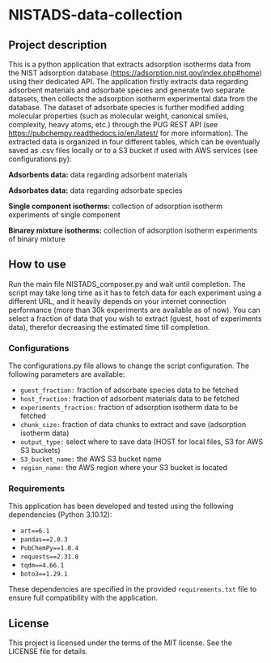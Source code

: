 # NISTADS-data-collection

## Project description
This is a python application that extracts adsorption isotherms data from the NIST adsorption database (https://adsorption.nist.gov/index.php#home) using their dedicated API. The application firstly extracts data regarding adsorbent materials and adsorbate species and generate two separate datasets, then collects the adsorption isotherm experimental data from the database. The dataset of adsorbate species is further modified adding molecular properties (such as molecular weight, canonical smiles, complexity, heavy atoms, etc.) through the PUG REST API (see https://pubchempy.readthedocs.io/en/latest/ for more information). The extracted data is organized in four different tables, which can be eventually saved as .csv files locally or to a S3 bucket if used with AWS services (see configurations.py):

**Adsorbents data:** data regarding adsorbent materials 

**Adsorbates data:** data regarding adsorbate species

**Single component isotherms:** collection of adsorption isotherm experiments of single component

**Binarey mixture isotherms:** collection of adsorption isotherm experiments of binary mixture

## How to use
Run the main file NISTADS_composer.py and wait until completion. The script may take long time as it has to fetch data for each experiment using a different URL, and it heavily depends on your internet connection performance (more than 30k experiments are available as of now). You can select a fraction of data that you wish to extract (guest, host of experiments data), therefor decreasing the estimated time till completion.

### Configurations
The configurations.py file allows to change the script configuration. The following parameters are available:

- `guest_fraction:` fraction of adsorbate species data to be fetched
- `host_fraction:` fraction of adsorbent materials data to be fetched
- `experiments_fraction:` fraction of adsorption isotherm data to be fetched
- `chunk_size:` fraction of data chunks to extract and save (adsorption isotherm data)
- `output_type:` select where to save data (HOST for local files, S3 for AWS S3 buckets)
- `S3_bucket_name:` the AWS S3 bucket name
- `region_name:` the AWS region where your S3 bucket is located

### Requirements
This application has been developed and tested using the following dependencies (Python 3.10.12):

- `art==6.1`
- `pandas==2.0.3`
- `PubChemPy==1.0.4`
- `requests==2.31.0`
- `tqdm==4.66.1`
- `boto3==1.29.1`

These dependencies are specified in the provided `requirements.txt` file to ensure full compatibility with the application. 

## License
This project is licensed under the terms of the MIT license. See the LICENSE file for details.


